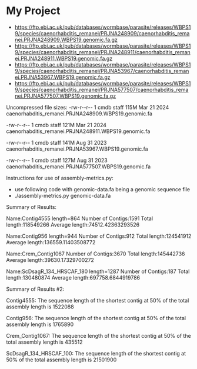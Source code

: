 # My Project

- https://ftp.ebi.ac.uk/pub/databases/wormbase/parasite/releases/WBPS19/species/caenorhabditis_remanei/PRJNA248909/caenorhabditis_remanei.PRJNA248909.WBPS19.genomic.fa.gz
- https://ftp.ebi.ac.uk/pub/databases/wormbase/parasite/releases/WBPS19/species/caenorhabditis_remanei/PRJNA248911/caenorhabditis_remanei.PRJNA248911.WBPS19.genomic.fa.gz
- https://ftp.ebi.ac.uk/pub/databases/wormbase/parasite/releases/WBPS19/species/caenorhabditis_remanei/PRJNA53967/caenorhabditis_remanei.PRJNA53967.WBPS19.genomic.fa.gz
- https://ftp.ebi.ac.uk/pub/databases/wormbase/parasite/releases/WBPS19/species/caenorhabditis_remanei/PRJNA577507/caenorhabditis_remanei.PRJNA577507.WBPS19.genomic.fa.gz

Uncompressed file sizes:
-rw-r--r--  1 cmdb  staff   115M Mar 21  2024 caenorhabditis_remanei.PRJNA248909.WBPS19.genomic.fa

-rw-r--r--  1 cmdb  staff   121M Mar 21  2024 caenorhabditis_remanei.PRJNA248911.WBPS19.genomic.fa

-rw-r--r--  1 cmdb  staff   141M Aug 31  2023 caenorhabditis_remanei.PRJNA53967.WBPS19.genomic.fa

-rw-r--r--  1 cmdb  staff   127M Aug 31  2023 caenorhabditis_remanei.PRJNA577507.WBPS19.genomic.fa

Instructions for use of assembly-metrics.py:
- use following code with genomic-data.fa being a genomic sequence file 
- ./assembly-metrics.py genomic-data.fa

Summary of Results:

Name:Contig4555 length=864	Number of Contigs:1591	Total length:118549266	Average length:74512.42363293526

Name:Contig956 length=944	Number of Contigs:912	Total length:124541912	Average length:136559.11403508772

Name:Crem_Contig1067	Number of Contigs:3670	Total length:145442736	Average length:39630.17329700272

Name:ScDsagR_134_HRSCAF_180 length=1287	Number of Contigs:187	Total length:130480874	Average length:697758.6844919786


Summary of Results #2:

Contig4555: The sequence length of the shortest contig at 50% of the total assembly length is 1522088

Contig956: The sequence length of the shortest contig at 50% of the total assembly length is 1765890

Crem_Contig1067: The sequence length of the shortest contig at 50% of the total assembly length is 435512

ScDsagR_134_HRSCAF_100: The sequence length of the shortest contig at 50% of the total assembly length is 21501900

